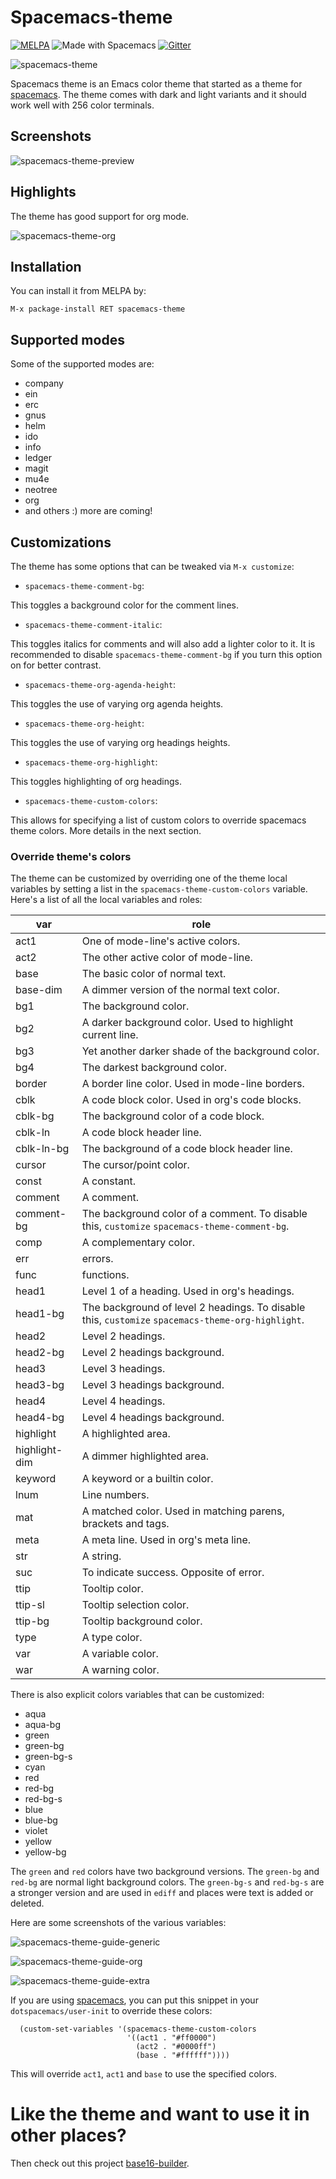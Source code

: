 # Spacemacs-theme

[![MELPA](http://melpa.org/packages/spacemacs-theme-badge.svg)](http://melpa.org/#/spacemacs-theme) ![Made with Spacemacs](https://cdn.rawgit.com/syl20bnr/spacemacs/442d025779da2f62fc86c2082703697714db6514/assets/spacemacs-badge.svg)
[![Gitter](https://badges.gitter.im/Join%20Chat.svg)](https://gitter.im/nashamri/spacemacs-theme?utm_source=badge&utm_medium=badge&utm_campaign=pr-badge&utm_content=badge)

![spacemacs-theme](/../screenshots/spacemacs-theme.png)

Spacemacs theme is an Emacs color theme that started as a theme for [spacemacs](https://github.com/syl20bnr/spacemacs).
The theme comes with dark and light variants and it should work well with 256 color terminals. 

## Screenshots

![spacemacs-theme-preview](/../screenshots/preview.png)

## Highlights

The theme has good support for org mode.

![spacemacs-theme-org](/../screenshots/org.png)

## Installation

You can install it from MELPA by:

```
M-x package-install RET spacemacs-theme
```

## Supported modes

Some of the supported modes are:

* company
* ein
* erc
* gnus
* helm
* ido
* info
* ledger
* magit
* mu4e
* neotree
* org
* and others :) more are coming!

## Customizations

The theme has some options that can be tweaked via `M-x customize`:

* `spacemacs-theme-comment-bg`:

This toggles a background color for the comment lines.

* `spacemacs-theme-comment-italic`:

This toggles italics for comments and will also add a lighter color to it. It is recommended to disable `spacemacs-theme-comment-bg` if you turn this option on for better contrast.

* `spacemacs-theme-org-agenda-height`:

This toggles the use of varying org agenda heights.

* `spacemacs-theme-org-height`:

This toggles the use of varying org headings heights.

* `spacemacs-theme-org-highlight`:

This toggles highlighting of org headings.

* `spacemacs-theme-custom-colors`:

This allows for specifying a list of custom colors to override spacemacs theme colors. More details in the next section.

### Override theme's colors

The theme can be customized by overriding one of the theme local variables by setting a list in the `spacemacs-theme-custom-colors` variable.
Here's a list of all the local variables and roles:

| var           | role                                                                                              |
|---------------|---------------------------------------------------------------------------------------------------|
| act1          | One of mode-line's active colors.                                                                 |
| act2          | The other active color of mode-line.                                                              |
| base          | The basic color of normal text.                                                                   |
| base-dim      | A dimmer version of the normal text color.                                                        |
| bg1           | The background color.                                                                             |
| bg2           | A darker background color. Used to highlight current line.                                        |
| bg3           | Yet another darker shade of the background color.                                                 |
| bg4           | The darkest background color.                                                                     |
| border        | A border line color. Used in mode-line borders.                                                   |
| cblk          | A code block color. Used in org's code blocks.                                                    |
| cblk-bg       | The background color of a code block.                                                             |
| cblk-ln       | A code block header line.                                                                         |
| cblk-ln-bg    | The background of a code block header line.                                                       |
| cursor        | The cursor/point color.                                                                           |
| const         | A constant.                                                                                       |
| comment       | A comment.                                                                                        |
| comment-bg    | The background color of a comment. To disable this, `customize` `spacemacs-theme-comment-bg`.     |
| comp          | A complementary color.                                                                            |
| err           | errors.                                                                                           |
| func          | functions.                                                                                        |
| head1         | Level 1 of a heading. Used in org's headings.                                                     |
| head1-bg      | The background of level 2 headings. To disable this, `customize` `spacemacs-theme-org-highlight`. |
| head2         | Level 2 headings.                                                                                 |
| head2-bg      | Level 2 headings background.                                                                      |
| head3         | Level 3 headings.                                                                                 |
| head3-bg      | Level 3 headings background.                                                                      |
| head4         | Level 4 headings.                                                                                 |
| head4-bg      | Level 4 headings background.                                                                      |
| highlight     | A highlighted area.                                                                               |
| highlight-dim | A dimmer highlighted area.                                                                        |
| keyword       | A keyword or a builtin color.                                                                     |
| lnum          | Line numbers.                                                                                     |
| mat           | A matched color. Used in matching parens, brackets and tags.                                      |
| meta          | A meta line. Used in org's meta line.                                                             |
| str           | A string.                                                                                         |
| suc           | To indicate success. Opposite of error.                                                           |
| ttip          | Tooltip color.                                                                                    |
| ttip-sl       | Tooltip selection color.                                                                          |
| ttip-bg       | Tooltip background color.                                                                         |
| type          | A type color.                                                                                     |
| var           | A variable color.                                                                                 |
| war           | A warning color.                                                                                  |


There is also explicit colors variables that can be customized:

* aqua
* aqua-bg
* green
* green-bg
* green-bg-s
* cyan
* red
* red-bg
* red-bg-s
* blue
* blue-bg
* violet
* yellow
* yellow-bg

The `green` and `red` colors have two background versions. The `green-bg` and  `red-bg` are normal light background colors.
The `green-bg-s` and `red-bg-s` are a stronger version and are used in `ediff` and places were text is added or deleted.

Here are some screenshots of the various variables:

![spacemacs-theme-guide-generic](/../screenshots/guide-generic.png)

![spacemacs-theme-guide-org](/../screenshots/guide-org.png)

![spacemacs-theme-guide-extra](/../screenshots/guide-extra.png)

If you are using [spacemacs](https://github.com/syl20bnr/spacemacs), you can put this snippet in your `dotspacemacs/user-init` to override these colors:

```
  (custom-set-variables '(spacemacs-theme-custom-colors
                          '((act1 . "#ff0000")
                            (act2 . "#0000ff")
                            (base . "#ffffff"))))
```

This will override `act1`, `act1` and `base` to use the specified colors.

# Like the theme and want to use it in other places?

Then check out this project [base16-builder](https://github.com/auduchinok/base16-builder).
